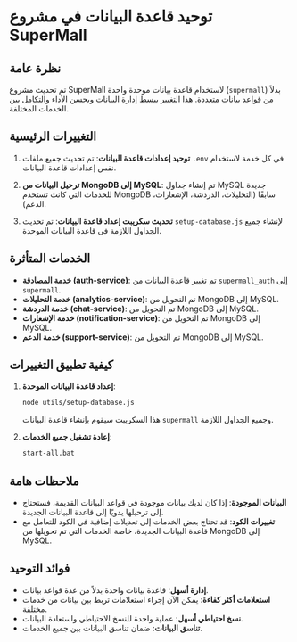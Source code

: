 # توحيد قاعدة البيانات في مشروع SuperMall

## نظرة عامة

تم تحديث مشروع SuperMall لاستخدام قاعدة بيانات موحدة واحدة (`supermall`) بدلاً من قواعد بيانات متعددة. هذا التغيير يبسط إدارة البيانات ويحسن الأداء والتكامل بين الخدمات المختلفة.

## التغييرات الرئيسية

1. **توحيد إعدادات قاعدة البيانات**: تم تحديث جميع ملفات `.env` في كل خدمة لاستخدام نفس إعدادات قاعدة البيانات.

2. **ترحيل البيانات من MongoDB إلى MySQL**: تم إنشاء جداول MySQL جديدة للخدمات التي كانت تستخدم MongoDB سابقًا (التحليلات، الدردشة، الإشعارات، الدعم).

3. **تحديث سكريبت إعداد قاعدة البيانات**: تم تحديث `setup-database.js` لإنشاء جميع الجداول اللازمة في قاعدة البيانات الموحدة.

## الخدمات المتأثرة

- **خدمة المصادقة (auth-service)**: تم تغيير قاعدة البيانات من `supermall_auth` إلى `supermall`.
- **خدمة التحليلات (analytics-service)**: تم التحويل من MongoDB إلى MySQL.
- **خدمة الدردشة (chat-service)**: تم التحويل من MongoDB إلى MySQL.
- **خدمة الإشعارات (notification-service)**: تم التحويل من MongoDB إلى MySQL.
- **خدمة الدعم (support-service)**: تم التحويل من MongoDB إلى MySQL.

## كيفية تطبيق التغييرات

1. **إعداد قاعدة البيانات الموحدة**:

   ```bash
   node utils/setup-database.js
   ```

   هذا السكريبت سيقوم بإنشاء قاعدة البيانات `supermall` وجميع الجداول اللازمة.

2. **إعادة تشغيل جميع الخدمات**:

   ```bash
   start-all.bat
   ```

## ملاحظات هامة

- **البيانات الموجودة**: إذا كان لديك بيانات موجودة في قواعد البيانات القديمة، فستحتاج إلى ترحيلها يدويًا إلى قاعدة البيانات الجديدة.
- **تغييرات الكود**: قد تحتاج بعض الخدمات إلى تعديلات إضافية في الكود للتعامل مع قاعدة البيانات الجديدة، خاصة الخدمات التي تم تحويلها من MongoDB إلى MySQL.

## فوائد التوحيد

- **إدارة أسهل**: قاعدة بيانات واحدة بدلاً من عدة قواعد بيانات.
- **استعلامات أكثر كفاءة**: يمكن الآن إجراء استعلامات تربط بين بيانات من خدمات مختلفة.
- **نسخ احتياطي أسهل**: عملية واحدة للنسخ الاحتياطي واستعادة البيانات.
- **تناسق البيانات**: ضمان تناسق البيانات بين جميع الخدمات.